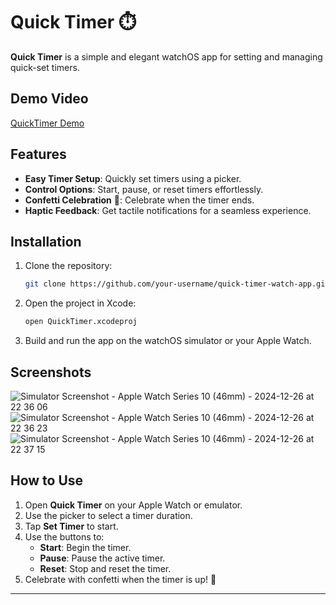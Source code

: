 # Quick Timer ⏱️

**Quick Timer** is a simple and elegant watchOS app for setting and managing quick-set timers. 

## Demo Video
[QuickTimer Demo](QuickTimer-Demo.mp4)

## Features

- **Easy Timer Setup**: Quickly set timers using a picker.  
- **Control Options**: Start, pause, or reset timers effortlessly.  
- **Confetti Celebration** 🎉: Celebrate when the timer ends.  
- **Haptic Feedback**: Get tactile notifications for a seamless experience.  

## Installation

1. Clone the repository:
   ```bash
   git clone https://github.com/your-username/quick-timer-watch-app.git
   ```
2. Open the project in Xcode:
   ```bash
   open QuickTimer.xcodeproj
   ```
3. Build and run the app on the watchOS simulator or your Apple Watch.

## Screenshots
![Simulator Screenshot - Apple Watch Series 10 (46mm) - 2024-12-26 at 22 36 06](https://github.com/user-attachments/assets/9712b9b4-5ab7-4305-9319-039c9521f47c)
![Simulator Screenshot - Apple Watch Series 10 (46mm) - 2024-12-26 at 22 36 23](https://github.com/user-attachments/assets/d5565058-52a3-438d-a29e-0c3a586a95a6)
![Simulator Screenshot - Apple Watch Series 10 (46mm) - 2024-12-26 at 22 37 15](https://github.com/user-attachments/assets/a2222231-f157-416e-a8dc-32a899036493)

## How to Use

1. Open **Quick Timer** on your Apple Watch or emulator.  
2. Use the picker to select a timer duration.  
3. Tap **Set Timer** to start.  
4. Use the buttons to:
   - **Start**: Begin the timer.  
   - **Pause**: Pause the active timer.  
   - **Reset**: Stop and reset the timer.  
5. Celebrate with confetti when the timer is up! 🎉  

---
